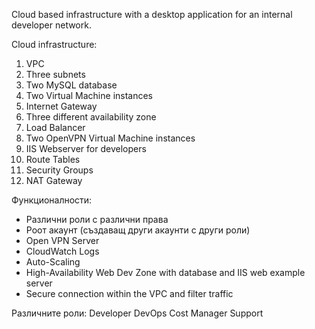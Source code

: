 Cloud based infrastructure with a desktop application for an internal developer network.

Cloud infrastructure:
1. VPC
2. Three subnets
3. Two MySQL database 
4. Two Virtual Machine instances
5. Internet Gateway
6. Three different availability zone
7. Load Balancer
8. Two OpenVPN Virtual Machine instances
9. IIS Webserver for developers
10. Route Tables
11. Security Groups
12. NAT Gateway


Функционалности:
- Различни роли с различни права
- Роот акаунт (създаващ други акаунти с други роли)
- Open VPN Server
- CloudWatch Logs 
- Auto-Scaling
- High-Availability Web Dev Zone with database and IIS web example server
- Secure connection within the VPC and filter traffic


Различните роли:
Developer
DevOps
Cost Manager
Support


